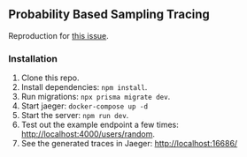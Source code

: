 ## Probability Based Sampling Tracing

Reproduction for [this issue](https://github.com/prisma/prisma/issues/15129).

### Installation

1. Clone this repo.
2. Install dependencies: `npm install`.
3. Run migrations: `npx prisma migrate dev`.
4. Start jaeger: `docker-compose up -d`
5. Start the server: `npm run dev`.
6. Test out the example endpoint a few times: [http://localhost:4000/users/random](http://localhost:4000/users/random).
7. See the generated traces in Jaeger: <http://localhost:16686/>
